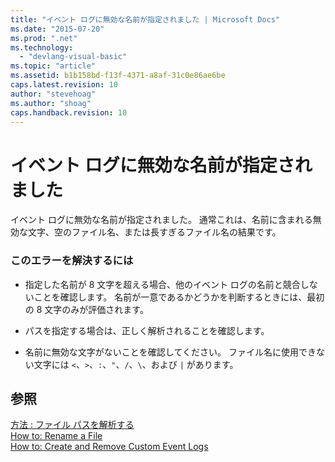 ```yaml
---
title: "イベント ログに無効な名前が指定されました | Microsoft Docs"
ms.date: "2015-07-20"
ms.prod: ".net"
ms.technology: 
  - "devlang-visual-basic"
ms.topic: "article"
ms.assetid: b1b158bd-f13f-4371-a8af-31c0e86ae6be
caps.latest.revision: 10
author: "stevehoag"
ms.author: "shoag"
caps.handback.revision: 10
---
```

# イベント ログに無効な名前が指定されました
イベント ログに無効な名前が指定されました。 通常これは、名前に含まれる無効な文字、空のファイル名、または長すぎるファイル名の結果です。  
  
### このエラーを解決するには  
  
-   指定した名前が 8 文字を超える場合、他のイベント ログの名前と競合しないことを確認します。 名前が一意であるかどうかを判断するときには、最初の 8 文字のみが評価されます。  
  
-   パスを指定する場合は、正しく解析されることを確認します。  
  
-   名前に無効な文字がないことを確認してください。 ファイル名に使用できない文字には `<`、`>`、`:`、`"`、`/`、`\`、および `|` があります。  
  
## 参照  
 [方法 : ファイル パスを解析する](../../visual-basic/developing-apps/programming/drives-directories-files/how-to-parse-file-paths.md)   
 [How to: Rename a File](../../visual-basic/developing-apps/programming/drives-directories-files/how-to-rename-a-file.md)   
 [How to: Create and Remove Custom Event Logs](http://msdn.microsoft.com/ja-jp/af9b7da0-80c7-46ac-b7f7-897063ddd503)